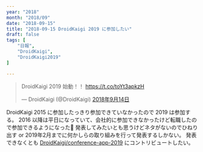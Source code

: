 ```yaml
---
year: "2018"
month: "2018/09"
date: "2018-09-15"
title: "2018-09-15 DroidKaigi 2019 に参加したい"
draft: false
tags: [
    "日報",
    "DroidKaigi",
    "DroidKaigi2019"
]

---
```


<blockquote class="twitter-tweet" data-lang="ja"><p lang="ja" dir="ltr">DroidKaigi 2019 始動！！ <a href="https://t.co/toYt3apkzH">https://t.co/toYt3apkzH</a></p>&mdash; DroidKaigi (@DroidKaigi) <a href="https://twitter.com/DroidKaigi/status/1040441437886668800?ref_src=twsrc%5Etfw">2018年9月14日</a></blockquote>
<script async src="https://platform.twitter.com/widgets.js" charset="utf-8"></script>

DroidKaigi 2015 に参加したっきり参加できていなかったので 2019 は参加する。
2016 以降は平日になっていて、会社的に参加できなかったけど転職したので参加できるようになった🎉
発表してみたいとも思うけどネタがないのでひねり出す or 2019年2月までに何かしらの取り組みを行って発表するしかない。
発表できなくとも [DroidKaigi/conference-app-2019](https://github.com/DroidKaigi/conference-app-2019) にコントリビュートしたい。
